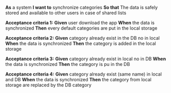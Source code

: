 **As** a system
**I want to** synchronize categories
**So that** The data is safely stored and available to other users in case of shared lists

**Acceptance criteria 1:** 
**Given** user download the app
**When** the data is synchronized
**Then** every default categories are put in the local storage

**Acceptance criteria 2:** 
**Given** category already exist in the DB no in local
**When** the data is synchronized
**Then** the category is added in the local storage

**Acceptance criteria 3:** 
**Given** category already exist in local no in DB
**When** the data is synchronized
**Then** the category is pu in the DB

**Acceptance criteria 4:** 
**Given** category already exist (same name) in local and DB
**When** the data is synchronized
**Then** the category from local storage are replaced by the DB category